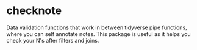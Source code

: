 # checknote
Data validation functions that work in between tidyverse pipe functions, where you can self annotate notes. This package is useful as it helps you check your N's after filters and joins.
